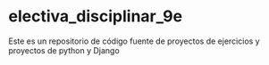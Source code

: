 # electiva_disciplinar_9e
Este es un repositorio de código fuente de proyectos de ejercicios y proyectos de python y Django
